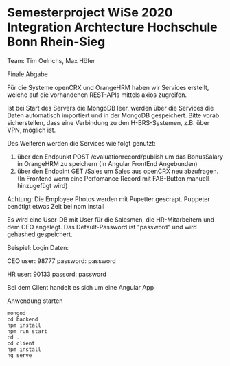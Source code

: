# Semesterproject WiSe 2020 Integration Archtecture Hochschule Bonn Rhein-Sieg

Team: Tim Oelrichs, Max Höfer

Finale Abgabe

Für die Systeme openCRX und OrangeHRM haben wir Services erstellt, welche auf die vorhandenen REST-APIs mittels axios zugreifen.

Ist bei Start des Servers die MongoDB leer, werden über die Services die Daten automatisch importiert und in der MongoDB gespeichert. Bitte vorab sicherstellen, dass eine Verbindung zu den H-BRS-Systemen, z.B. über VPN, möglich ist.

Des Weiteren werden die Services wie folgt genutzt:

1.  über den Endpunkt POST /evaluationrecord/publish um das BonusSalary in OrangeHRM zu speichern (In Angular FrontEnd Angebunden)
2.  über den Endpoint GET /Sales um Sales aus openCRX neu abzufragen. (In Frontend wenn eine Perfomance Record mit FAB-Button manuell hinzugefügt wird)

Achtung: Die Employee Photos werden mit Pupetter gescrapt. Puppeter benötigt etwas Zeit bei npm install

Es wird eine User-DB mit User für die Salesmen, die HR-Mitarbeitern und dem CEO angelegt. Das Default-Password ist "password" und wird gehashed gespeichert.

Beispiel: Login Daten:

CEO
user: 98777
password: password

HR
user: 90133
passord: password

Bei dem Client handelt es sich um eine Angular App

Anwendung starten

```console
mongod
cd backend
npm install
npm run start
cd ..
cd client
npm install
ng serve
```
